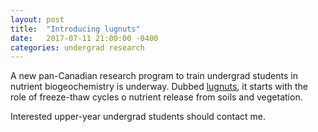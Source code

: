 ```yaml
---
layout: post
title:  "Introducing lugnuts"
date:   2017-07-11 21:00:00 -0400
categories: undergrad research
---
```

A new pan-Canadian research program to train undergrad students in nutrient biogeochemistry is underway. Dubbed [lugnuts](https://biogeochem.github.io/lugnuts/), it starts with the role of freeze-thaw cycles o nutrient release from soils and vegetation.

Interested upper-year undergrad students should contact me.
